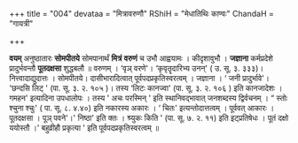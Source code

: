 +++
title = "004"
devataa = "मित्रावरुणौ"
RShiH = "मेधातिथिः काण्वः"
ChandaH = "गायत्री"

+++


**वयम्** अनुष्ठातारः **सोमपीतये** सोमपानार्थं **मित्रं** **वरुणं** च उभौ आह्वयामः । कीदृशावुभौ । **जज्ञाना** कर्मप्रदेशे प्रादुर्भवन्तौ **पूतदक्षसा** शुद्धबलौ ॥ वरुणम् । ‘वृञ् वरणे'। ‘कृवृतॄदारिभ्य उनन्' ( उ. सू. ३. ३३३)। नित्त्वादाद्युदात्तः । सोमपीतये। दासीभारादित्वात् पूर्वपदप्रकृतिस्वरत्वम् । जज्ञाना ।  ‘ जनी प्रादुर्भावे'। 'छन्दसि लिट् ' (पा. सू. ३. २. १०५ )। तस्य ‘लिटः कानज्वा' (पा. सू. ३. २. १०६ ) इति कानजादेशः । गमहन' इत्यादिना उपधालोपः । तस्य ' अचः परस्मिन् ' इति स्थानिवद्भावात् जनशब्दस्य द्विर्वचनम् । “ स्तोः श्चुना श्चुः' ( पा. सू. ८. ४.४०) इति नकारस्य अकारः ।  ‘ चितः' इत्यन्तोदात्तत्वम् । पूर्ववत् आकारः । पूतदक्षसा । पूञ् पवने'।' निष्ठा' इति क्तः । श्र्युकः किति ' (पा. सू. ७. २. ११) इति इट्प्रतिषेधः । पूतं दक्षो ययोस्तौ ।' बहुव्रीहौ प्रकृत्या ' इति पूर्वपदप्रकृतिस्वरत्वम् ॥